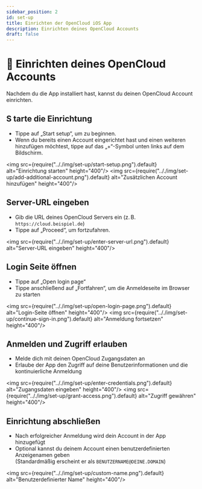 ```yaml
---
sidebar_position: 2
id: set-up
title: Einrichten der OpenCloud iOS App
description: Einrichten deines OpenCloud Accounts
draft: false
---
```


# 🔐 Einrichten deines OpenCloud Accounts

Nachdem du die App installiert hast, kannst du deinen OpenCloud Account einrichten.

## S tarte die Einrichtung

- Tippe auf „Start setup“, um zu beginnen.
- Wenn du bereits einen Account eingerichtet hast und einen weiteren hinzufügen möchtest, tippe auf das „+“-Symbol unten links auf dem Bildschirm.

<img src={require(".././img/set-up/start-setup.png").default} alt="Einrichtung starten" height="400"/>
<img src={require(".././img/set-up/add-additional-account.png").default} alt="Zusätzlichen Account hinzufügen" height="400"/>

## Server-URL eingeben

- Gib die URL deines OpenCloud Servers ein (z. B. `https://cloud.beispiel.de`)
- Tippe auf „Proceed“, um fortzufahren.

<img src={require(".././img/set-up/enter-server-url.png").default} alt="Server-URL eingeben" height="400"/>

## Login Seite öffnen

- Tippe auf „Open login page“
- Tippe anschließend auf „Fortfahren“, um die Anmeldeseite im Browser zu starten

<img src={require(".././img/set-up/open-login-page.png").default} alt="Login-Seite öffnen" height="400"/>
<img src={require(".././img/set-up/continue-sign-in.png").default} alt="Anmeldung fortsetzen" height="400"/>

## Anmelden und Zugriff erlauben

- Melde dich mit deinen OpenCloud Zugangsdaten an
- Erlaube der App den Zugriff auf deine Benutzerinformationen und die kontinuierliche Anmeldung

<img src={require(".././img/set-up/enter-credentials.png").default} alt="Zugangsdaten eingeben" height="400"/>
<img src={require(".././img/set-up/grant-access.png").default} alt="Zugriff gewähren" height="400"/>

## Einrichtung abschließen

- Nach erfolgreicher Anmeldung wird dein Account in der App hinzugefügt
- Optional kannst du deinem Account einen benutzerdefinierten Anzeigenamen geben  
  (Standardmäßig erscheint er als `BENUTZERNAME@DEINE.DOMAIN`)

<img src={require(".././img/set-up/custom-name.png").default} alt="Benutzerdefinierter Name" height="400"/>
